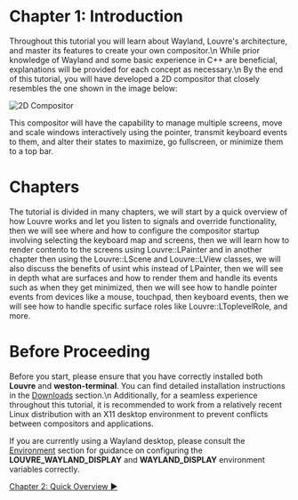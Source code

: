 # Chapter 1: Introduction

Throughout this tutorial you will learn about Wayland, Louvre's architecture, and master its features to create your own compositor.\n
While prior knowledge of Wayland and some basic experience in C++ are beneficial, explanations will be provided for each concept as necessary.\n
By the end of this tutorial, you will have developed a 2D compositor that closely resembles the one shown in the image below:

![2D Compositor](https://lh3.googleusercontent.com/N4-3a8oHenubTsj6HSDzTQfqv_rnwAD2KBolsHru1EQdX-koRbYzAcLtUm2WTESM5V0QSaVeGAOvZso08Te5sObAtCFMj393IdUA4RyUvkvrZthHL6V8zCVkIbif6n3mSmxtbjIuAg=w2400)

This compositor will have the capability to manage multiple screens, move and scale windows interactively using the pointer, transmit keyboard events to them, and alter their states to maximize, go fullscreen, or minimize them to a top bar.

# Chapters

The tutorial is divided in many chapters, we will start by a quick overview of how Louvre works and let you listen to signals and override functionality, then we will see where and how to configure the compositor startup involving selecting the keyboard map and screens, then we will learn how to render contento to the screens using Louvre::LPainter and in another chapter then using the Louvre::LScene and Louvre::LView classes, we will also discuss the benefits of usint whis instead of LPainter, then we will see in depth what are surfaces and how to render them and handle its events such as when they get minimized, then we will see how to handle pointer events from devices like a mouse, touchpad, then keyboard events, then we will see how to handle specific surface roles like Louvre::LToplevelRole, and more.

# Before Proceeding

Before you start, please ensure that you have correctly installed both **Louvre** and **weston-terminal**. You can find detailed installation instructions in the [Downloads](md_md__downloads.html) section.\n
Additionally, for a seamless experience throughout this tutorial, it is recommended to work from a relatively recent Linux distribution with an X11 desktop environment to prevent conflicts between compositors and applications.

If you are currently using a Wayland desktop, please consult the [Environment](md_md__environment.html) section for guidance on configuring the **LOUVRE_WAYLAND_DISPLAY** and **WAYLAND_DISPLAY** environment variables correctly.

<a href="md_md_tutorial_02.html"> Chapter 2: Quick Overview ▶</a>